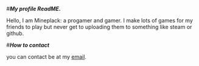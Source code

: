 #***My profile ReadME.***

Hello, I am Mineplack: a progamer and gamer. I make lots of games for my friends to play but never get to uploading them to something like steam or github.

#***How to contact***

you can contact be at my [email](mineplack@gmail.com).
